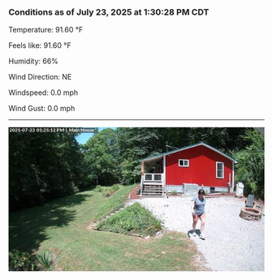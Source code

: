 ### Conditions as of July 23, 2025 at 1:30:28 PM CDT 

Temperature: 91.60 &deg;F

Feels like: 91.60 &deg;F

Humidity: 66%

Wind Direction: NE

Windspeed: 0.0 mph

Wind Gust: 0.0 mph

---

<img src="./images/latest.jpeg"/>

